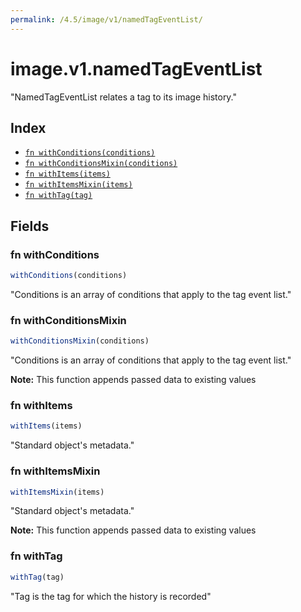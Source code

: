 ```yaml
---
permalink: /4.5/image/v1/namedTagEventList/
---
```


# image.v1.namedTagEventList

"NamedTagEventList relates a tag to its image history."

## Index

* [`fn withConditions(conditions)`](#fn-withconditions)
* [`fn withConditionsMixin(conditions)`](#fn-withconditionsmixin)
* [`fn withItems(items)`](#fn-withitems)
* [`fn withItemsMixin(items)`](#fn-withitemsmixin)
* [`fn withTag(tag)`](#fn-withtag)

## Fields

### fn withConditions

```ts
withConditions(conditions)
```

"Conditions is an array of conditions that apply to the tag event list."

### fn withConditionsMixin

```ts
withConditionsMixin(conditions)
```

"Conditions is an array of conditions that apply to the tag event list."

**Note:** This function appends passed data to existing values

### fn withItems

```ts
withItems(items)
```

"Standard object's metadata."

### fn withItemsMixin

```ts
withItemsMixin(items)
```

"Standard object's metadata."

**Note:** This function appends passed data to existing values

### fn withTag

```ts
withTag(tag)
```

"Tag is the tag for which the history is recorded"